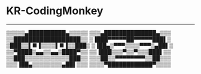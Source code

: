 # KR-CodingMonkey

---

▒▒▒▒▒▄██████████▄▒▒▒▒▒
▒▒▒▄██████████████▄▒▒▒
▒▒██████████████████▒▒
▒▐███▀▀▀▀▀██▀▀▀▀▀███▌▒
▒███▒▒▌■▐▒▒▒▒▌■▐▒▒███▒
▒▐██▄▒▀▀▀▒▒▒▒▀▀▀▒▄██▌▒
▒▒▀████▒▄▄▒▒▄▄▒████▀▒▒
▒▒▐███▒▒▒▀▒▒▀▒▒▒███▌▒▒
▒▒███▒▒▒▒▒▒▒▒▒▒▒▒███▒▒
▒▒▒██▒▒▀▀▀▀▀▀▀▀▒▒██▒▒▒
▒▒▒▐██▄▒▒▒▒▒▒▒▒▄██▌▒▒▒
▒▒▒▒▀████████████▀▒▒▒▒
